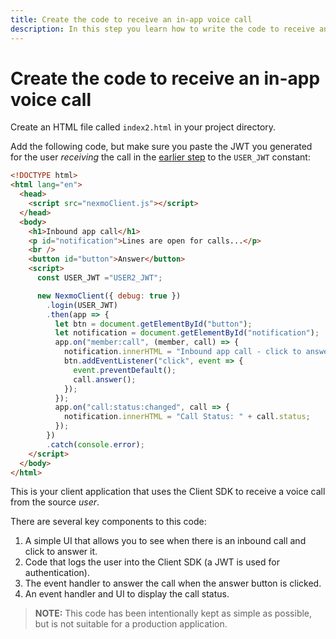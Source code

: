 ```yaml
---
title: Create the code to receive an in-app voice call
description: In this step you learn how to write the code to receive an in-app voice call from another app.
---
```


# Create the code to receive an in-app voice call

Create an HTML file called `index2.html` in your project directory.

Add the following code, but make sure you paste the JWT you generated for the user _receiving_ the call in the [earlier step](/client-sdk/tutorials/app-to-app/client-sdk/generate-jwts) to the `USER_JWT` constant:

``` html
<!DOCTYPE html>
<html lang="en">
  <head>
    <script src="nexmoClient.js"></script>
  </head>
  <body>
    <h1>Inbound app call</h1>
    <p id="notification">Lines are open for calls...</p>
    <br />
    <button id="button">Answer</button>
    <script>
      const USER_JWT ="USER2_JWT";

      new NexmoClient({ debug: true })
        .login(USER_JWT)
        .then(app => {
          let btn = document.getElementById("button");
          let notification = document.getElementById("notification");
          app.on("member:call", (member, call) => {
            notification.innerHTML = "Inbound app call - click to answer...";
            btn.addEventListener("click", event => {
              event.preventDefault();
              call.answer();
            });
          });
          app.on("call:status:changed", call => {
            notification.innerHTML = "Call Status: " + call.status;
          });
        })
        .catch(console.error);
    </script>
  </body>
</html>
```

This is your client application that uses the Client SDK to receive a voice call from the source *user*.

There are several key components to this code:

1. A simple UI that allows you to see when there is an inbound call and click to answer it.
2. Code that logs the user into the Client SDK (a JWT is used for authentication).
3. The event handler to answer the call when the answer button is clicked.
4. An event handler and UI to display the call status.

> **NOTE:** This code has been intentionally kept as simple as possible, but is not suitable for a production application.
